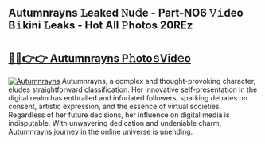 ## Autumnrayns 𝙻eaked 𝙽u𝚍e - Part-NO6 𝚅𝚒deo B𝚒kini 𝙻eaks - Hot All 𝙿hotos 20REz

# <h2><a href="http://ld53cak.urlbe.top/?page=Autumnrayns">🔗🔗👉👉 Autumnrayns P𝚑oto𝚜Vid𝚎o</a></h2>

[![Autumnrayns](https://i.imgur.com/eBuTRDB.gif)](http://ld53cak.urlbe.top/?page=Autumnrayns)
Autumnrayns, a complex and thought-provoking character, eludes straightforward classification. Her innovative self-presentation in the digital realm has enthralled and infuriated followers, sparking debates on consent, artistic expression, and the essence of virtual societies. Regardless of her future decisions, her influence on digital media is indisputable. With unwavering dedication and undeniable charm, Autumnrayns journey in the online universe is unending.
